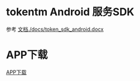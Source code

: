 # tokentm Android 服务SDK

参考 [文档./docs/token_sdk_android.docx](./docs/token_sdk_android.docx)

# APP下载

[APP下载](https://www.pgyer.com/tokentm_components)